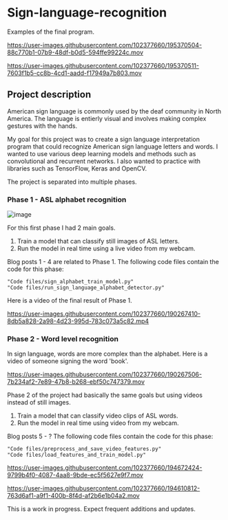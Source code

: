 # Sign-language-recognition

Examples of the final program.


https://user-images.githubusercontent.com/102377660/195370504-88c770b1-07b9-48df-b0d5-594ffe99224c.mov




https://user-images.githubusercontent.com/102377660/195370511-7603f1b5-cc8b-4cd1-aadd-f17949a7b803.mov


## Project description

American sign language is commonly used by the deaf community in North America. The language is entierly visual and involves making complex gestures with the hands. 

My goal for this project was to create a sign language interpretation program that could recognize American sign language letters and words.
I wanted to use various deep learning models and methods such as convolutional and recurrent networks. I also wanted to practice with libraries such as TensorFlow, Keras and OpenCV.

The project is separated into multiple phases. 

### Phase 1 - ASL alphabet recognition

![image](https://user-images.githubusercontent.com/102377660/188241142-5a4b53ac-6798-4414-ba48-04d25f66d2d6.png)

For this first phase I had 2 main goals. 

1. Train a model that can classify still images of ASL letters. 
2. Run the model in real time using a live video from my webcam.

Blog posts 1 - 4 are related to Phase 1. 
The following code files contain the code for this phase:

```
"Code files/sign_alphabet_train_model.py"
"Code files/run_sign_language_alphabet_detector.py"
```

Here is a video of the final result of Phase 1.


https://user-images.githubusercontent.com/102377660/190267410-8db5a828-2a98-4d23-995d-783c073a5c82.mp4


### Phase 2 - Word level recognition

In sign language, words are more complex than the alphabet. Here is a video of someone signing the word 'book'.

https://user-images.githubusercontent.com/102377660/190267506-7b234af2-7e89-47b8-b268-ebf50c747379.mov


Phase 2 of the project had basically the same goals but using videos instead of still images.

1. Train a model that can classify video clips of ASL words. 
2. Run the model in real time using video from my webcam. 


Blog posts 5 - ?
The following code files contain the code for this phase:

```
"Code files/preprocess_and_save_video_features.py"
"Code files/load_features_and_train_model.py"
```




https://user-images.githubusercontent.com/102377660/194672424-9799b4f0-4087-4aa8-9bde-ec5f5627e9f7.mov




https://user-images.githubusercontent.com/102377660/194610812-763d6af1-a9f1-400b-8f4d-af2b6e1b04a2.mov



This is a work in progress. Expect frequent additions and updates.
